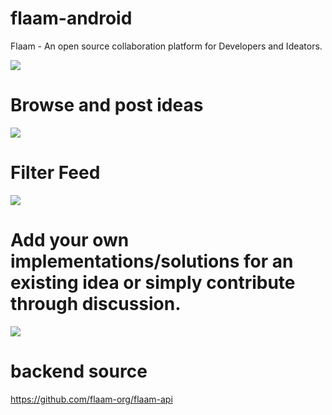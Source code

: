 # flaam-android
Flaam - An open source collaboration platform for Developers and Ideators.



![](https://imgur.com/7pSG9zV.png)

# Browse and post ideas
![](https://imgur.com/5ue36tx.png)

# Filter Feed
![](https://imgur.com/tPLDjrH.png)

# Add your own implementations/solutions for an existing idea or simply contribute through discussion.

![](https://imgur.com/wOnO7gj.png)

# backend source
https://github.com/flaam-org/flaam-api
